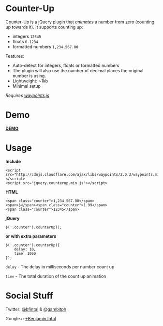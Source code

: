 Counter-Up
==========

Counter-Up is a jQuery plugin that *animates* a number from zero (counting up towards it). It supports counting up:

* integers `12345`
* floats `0.1234`
* formatted numbers `1,234,567.00`

Features:

* Auto-detect for integers, floats or formatted numbers
* The plugin will also use the number of decimal places the original number is using.
* Lightweight: ~1kb
* Minimal setup

*Requires [waypoints.js](http://imakewebthings.com/jquery-waypoints/)*

Demo
====

**[DEMO](http://bfintal.github.io/Counter-Up/demo/demo.html)**

Usage
=====

**Include**

```
<script src="http://cdnjs.cloudflare.com/ajax/libs/waypoints/2.0.3/waypoints.min.js"></script>
<script src="jquery.counterup.min.js"></script>
```

**HTML**

```
<span class="counter">1,234,567.00</span>
<span>$</span><span class="counter">1.99</span>
<span class="counter">12345</span>
```

**jQuery**

```
$('.counter').counterUp();
```

**or with extra parameters**

```
$('.counter').counterUp({
    delay: 10,
    time: 1000
});
```

`delay` - The delay in milliseconds per number count up

`time` - The total duration of the count up animation

Social Stuff
============

Twitter: [@bfintal](https://twitter.com/bfintal) & [@gambitph](https://twitter.com/gambitph)

Google+: <a href='https://plus.google.com/113101541449927918834' rel='author'>+Benjamin Intal</a>
